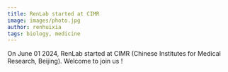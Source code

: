 ```yaml
---
title: RenLab started at CIMR
image: images/photo.jpg
author: renhuixia
tags: biology, medicine
---
```


On June 01 2024, RenLab started at CIMR (Chinese Institutes for Medical Research, Beijing). Welcome to join us !
